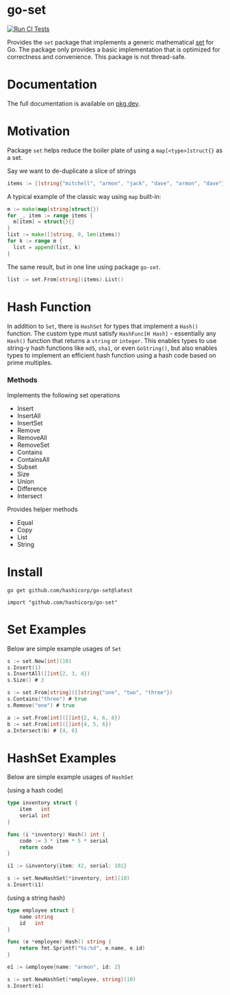 # go-set

[![Run CI Tests](https://github.com/hashicorp/go-set/actions/workflows/ci.yaml/badge.svg)](https://github.com/hashicorp/go-set/actions/workflows/ci.yaml)

Provides the `set` package that implements a generic mathematical [set](https://en.wikipedia.org/wiki/Set) for Go. The package only provides a basic implementation that is optimized for correctness and convenience. This package is not thread-safe.

# Documentation

The full documentation is available on [pkg.dev](https://pkg.go.dev/github.com/hashicorp/go-set).

# Motivation

Package `set` helps reduce the boiler plate of using a `map[<type>]struct{}` as a set.

Say we want to de-duplicate a slice of strings
```go
items := []string{"mitchell", "armon", "jack", "dave", "armon", "dave"}
```

A typical example of the classic way using `map` built-in:
```go
m := make(map[string]struct{})
for _, item := range items {
  m[item] = struct{}{}
}
list := make([]string, 0, len(items))
for k := range m {
  list = append(list, k)
}
```

The same result, but in one line using package `go-set`.
```go
list := set.From[string](items).List()
```

# Hash Function

In addition to `Set`, there is `HashSet` for types that implement a `Hash()` function.
The custom type must satisfy `HashFunc[H Hash]` - essentially any `Hash()`
function that returns a `string` or `integer`. This enables types to use string-y
hash functions like `md5`, `sha1`, or even `GoString()`, but also enables types
to implement an efficient hash function using a hash code based on prime multiples.

### Methods

Implements the following set operations

- Insert
- InsertAll
- InsertSet
- Remove
- RemoveAll
- RemoveSet
- Contains
- ContainsAll
- Subset
- Size
- Union
- Difference
- Intersect

Provides helper methods

- Equal
- Copy
- List
- String

# Install

```
go get github.com/hashicorp/go-set@latest
```

```
import "github.com/hashicorp/go-set"
```

# Set Examples

Below are simple example usages of `Set`

```go
s := set.New[int](10)
s.Insert(1)
s.InsertAll([]int{2, 3, 4})
s.Size() # 3
```

```go
s := set.From[string]([]string{"one", "two", "three"})
s.Contains("three") # true
s.Remove("one") # true
```


```go
a := set.From[int]([]int{2, 4, 6, 8})
b := set.From[int]([]int{4, 5, 6})
a.Intersect(b) # {4, 6}
```

# HashSet Examples

Below are simple example usages of `HashSet`

(using a hash code)
```go
type inventory struct {
    item   int
    serial int
}

func (i *inventory) Hash() int {
    code := 3 * item * 5 * serial
    return code
}

i1 := &inventory{item: 42, serial: 101}

s := set.NewHashSet[*inventory, int](10)
s.Insert(i1)
```

(using a string hash)
```go
type employee struct {
    name string
    id   int
}

func (e *employee) Hash() string {
    return fmt.Sprintf("%s:%d", e.name, e.id)
}

e1 := &employee{name: "armon", id: 2}

s := set.NewHashSet[*employee, string](10)
s.Insert(e1)
```
